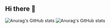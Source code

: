 ## Hi there 👋

<!--
**wilfried-odorico-ifts/wilfried-odorico-ifts** is a ✨ _special_ ✨ repository because its `README.md` (this file) appears on your GitHub profile.

Here are some ideas to get you started:

- 🔭 I’m currently working on ...
- 🌱 I’m currently learning ...
- 👯 I’m looking to collaborate on ...
- 🤔 I’m looking for help with ...
- 💬 Ask me about ...
- 📫 How to reach me: ...
- 😄 Pronouns: ...
- ⚡ Fun fact: ...
-->
![Anurag's GitHub stats](https://github-readme-stats.vercel.app/api?username=wilfried-odorico-ifts&show_icons=true&theme=tokyonight)
![Anurag's GitHub stats](https://github-readme-stats.vercel.app/api?username=wilodorico&show_icons=true&theme=tokyonight)
